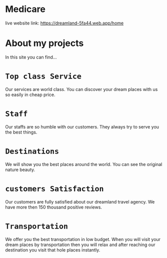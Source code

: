 # Medicare
live website link: https://dreamland-5fa44.web.app/home

# About my projects
In this site you can find...
# `Top class Service`
Our services are world class. You can discover your dream places with us so easily in cheap price.
# `Staff`
Our staffs are so humble with our customers. They always try to serve you the best things.
# `Destinations`
We will show you the best places around the world. You can see the original nature beauty.
# `customers Satisfaction`
Our customers are fully satisfied about our dreamland travel agency. We have more then 150 thousand positive reviews.
# `Transportation`
We offer you the best transportation in low budget. When you will visit your dream places by transportation then you will relax and after reaching our destination you visit that hole places instantly.